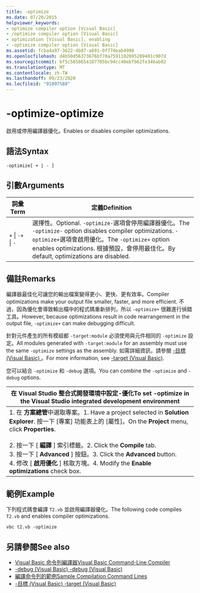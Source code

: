 ```yaml
---
title: -optimize
ms.date: 07/20/2015
helpviewer_keywords:
- optimize compiler option [Visual Basic]
- /optimize compiler option [Visual Basic]
- optimization [Visual Basic], enabling
- -optimize compiler option [Visual Basic]
ms.assetid: fcba4a97-3622-4b87-a891-0f77deab4998
ms.openlocfilehash: d4b50d56373676bf78a7591102095209401c907d
ms.sourcegitcommit: bf5c5850654187705bc94cc40ebfb62fe346ab02
ms.translationtype: MT
ms.contentlocale: zh-TW
ms.lasthandoff: 09/23/2020
ms.locfileid: "91097588"
---
```

# <a name="-optimize"></a><span data-ttu-id="7ca8f-102">-optimize</span><span class="sxs-lookup"><span data-stu-id="7ca8f-102">-optimize</span></span>

<span data-ttu-id="7ca8f-103">啟用或停用編譯器優化。</span><span class="sxs-lookup"><span data-stu-id="7ca8f-103">Enables or disables compiler optimizations.</span></span>  
  
## <a name="syntax"></a><span data-ttu-id="7ca8f-104">語法</span><span class="sxs-lookup"><span data-stu-id="7ca8f-104">Syntax</span></span>  
  
```console  
-optimize[ + | - ]  
```  
  
## <a name="arguments"></a><span data-ttu-id="7ca8f-105">引數</span><span class="sxs-lookup"><span data-stu-id="7ca8f-105">Arguments</span></span>  
  
|<span data-ttu-id="7ca8f-106">詞彙</span><span class="sxs-lookup"><span data-stu-id="7ca8f-106">Term</span></span>|<span data-ttu-id="7ca8f-107">定義</span><span class="sxs-lookup"><span data-stu-id="7ca8f-107">Definition</span></span>|  
|---|---|  
|<span data-ttu-id="7ca8f-108">`+` &#124; `-`</span><span class="sxs-lookup"><span data-stu-id="7ca8f-108">`+` &#124; `-`</span></span>|<span data-ttu-id="7ca8f-109">選擇性。</span><span class="sxs-lookup"><span data-stu-id="7ca8f-109">Optional.</span></span> <span data-ttu-id="7ca8f-110">`-optimize-`選項會停用編譯器優化。</span><span class="sxs-lookup"><span data-stu-id="7ca8f-110">The `-optimize-` option disables compiler optimizations.</span></span> <span data-ttu-id="7ca8f-111">`-optimize+`選項會啟用優化。</span><span class="sxs-lookup"><span data-stu-id="7ca8f-111">The `-optimize+` option enables optimizations.</span></span> <span data-ttu-id="7ca8f-112">根據預設，會停用最佳化。</span><span class="sxs-lookup"><span data-stu-id="7ca8f-112">By default, optimizations are disabled.</span></span>|  
  
## <a name="remarks"></a><span data-ttu-id="7ca8f-113">備註</span><span class="sxs-lookup"><span data-stu-id="7ca8f-113">Remarks</span></span>  

 <span data-ttu-id="7ca8f-114">編譯器最佳化可讓您的輸出檔案變得更小、更快、更有效率。</span><span class="sxs-lookup"><span data-stu-id="7ca8f-114">Compiler optimizations make your output file smaller, faster, and more efficient.</span></span> <span data-ttu-id="7ca8f-115">不過，因為優化會導致輸出檔中的程式碼重新排列，所以 `-optimize+` 很難進行偵錯工具。</span><span class="sxs-lookup"><span data-stu-id="7ca8f-115">However, because optimizations result in code rearrangement in the output file, `-optimize+` can make debugging difficult.</span></span>  
  
 <span data-ttu-id="7ca8f-116">針對元件產生的所有模組都 `-target:module` 必須使用與元件相同的 `-optimize` 設定。</span><span class="sxs-lookup"><span data-stu-id="7ca8f-116">All modules generated with `-target:module` for an assembly must use the same `-optimize` settings as the assembly.</span></span> <span data-ttu-id="7ca8f-117">如需詳細資訊，請參閱 [-目標 (Visual Basic) ](target.md)。</span><span class="sxs-lookup"><span data-stu-id="7ca8f-117">For more information, see [-target (Visual Basic)](target.md).</span></span>  
  
 <span data-ttu-id="7ca8f-118">您可以結合 `-optimize` 和 `-debug` 選項。</span><span class="sxs-lookup"><span data-stu-id="7ca8f-118">You can combine the `-optimize` and `-debug` options.</span></span>  
  
|<span data-ttu-id="7ca8f-119">在 Visual Studio 整合式開發環境中設定-優化</span><span class="sxs-lookup"><span data-stu-id="7ca8f-119">To set -optimize in the Visual Studio integrated development environment</span></span>|  
|---|  
|<span data-ttu-id="7ca8f-120">1. 在 **方案總管**中選取專案。</span><span class="sxs-lookup"><span data-stu-id="7ca8f-120">1.  Have a project selected in **Solution Explorer**.</span></span> <span data-ttu-id="7ca8f-121">按一下 [專案] 功能表上的 [屬性]。</span><span class="sxs-lookup"><span data-stu-id="7ca8f-121">On the **Project** menu, click **Properties**.</span></span><br />     <br /><span data-ttu-id="7ca8f-122">2. 按一下 [ **編譯** ] 索引標籤。</span><span class="sxs-lookup"><span data-stu-id="7ca8f-122">2.  Click the **Compile** tab.</span></span><br /><span data-ttu-id="7ca8f-123">3. 按一下 [ **Advanced** ] 按鈕。</span><span class="sxs-lookup"><span data-stu-id="7ca8f-123">3.  Click the **Advanced** button.</span></span><br /><span data-ttu-id="7ca8f-124">4. 修改 [ **啟用優化** ] 核取方塊。</span><span class="sxs-lookup"><span data-stu-id="7ca8f-124">4.  Modify the **Enable optimizations** check box.</span></span>|  
  
## <a name="example"></a><span data-ttu-id="7ca8f-125">範例</span><span class="sxs-lookup"><span data-stu-id="7ca8f-125">Example</span></span>  

 <span data-ttu-id="7ca8f-126">下列程式碼會編譯 `T2.vb` 並啟用編譯器優化。</span><span class="sxs-lookup"><span data-stu-id="7ca8f-126">The following code compiles `T2.vb` and enables compiler optimizations.</span></span>  
  
```console
vbc t2.vb -optimize  
```  
  
## <a name="see-also"></a><span data-ttu-id="7ca8f-127">另請參閱</span><span class="sxs-lookup"><span data-stu-id="7ca8f-127">See also</span></span>

- [<span data-ttu-id="7ca8f-128">Visual Basic 命令列編譯器</span><span class="sxs-lookup"><span data-stu-id="7ca8f-128">Visual Basic Command-Line Compiler</span></span>](index.md)
- [<span data-ttu-id="7ca8f-129">-debug (Visual Basic) </span><span class="sxs-lookup"><span data-stu-id="7ca8f-129">-debug (Visual Basic)</span></span>](debug.md)
- [<span data-ttu-id="7ca8f-130">編譯命令列的範例</span><span class="sxs-lookup"><span data-stu-id="7ca8f-130">Sample Compilation Command Lines</span></span>](sample-compilation-command-lines.md)
- [<span data-ttu-id="7ca8f-131">-目標 (Visual Basic) </span><span class="sxs-lookup"><span data-stu-id="7ca8f-131">-target (Visual Basic)</span></span>](target.md)
